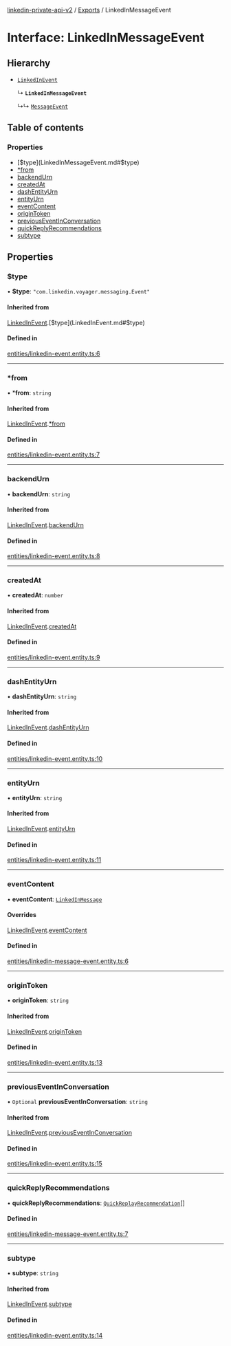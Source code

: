 [linkedin-private-api-v2](../README.md) / [Exports](../modules.md) / LinkedInMessageEvent

# Interface: LinkedInMessageEvent

## Hierarchy

- [`LinkedInEvent`](LinkedInEvent.md)

  ↳ **`LinkedInMessageEvent`**

  ↳↳ [`MessageEvent`](MessageEvent.md)

## Table of contents

### Properties

- [$type](LinkedInMessageEvent.md#$type)
- [*from](LinkedInMessageEvent.md#*from)
- [backendUrn](LinkedInMessageEvent.md#backendurn)
- [createdAt](LinkedInMessageEvent.md#createdat)
- [dashEntityUrn](LinkedInMessageEvent.md#dashentityurn)
- [entityUrn](LinkedInMessageEvent.md#entityurn)
- [eventContent](LinkedInMessageEvent.md#eventcontent)
- [originToken](LinkedInMessageEvent.md#origintoken)
- [previousEventInConversation](LinkedInMessageEvent.md#previouseventinconversation)
- [quickReplyRecommendations](LinkedInMessageEvent.md#quickreplyrecommendations)
- [subtype](LinkedInMessageEvent.md#subtype)

## Properties

### $type

• **$type**: ``"com.linkedin.voyager.messaging.Event"``

#### Inherited from

[LinkedInEvent](LinkedInEvent.md).[$type](LinkedInEvent.md#$type)

#### Defined in

[entities/linkedin-event.entity.ts:6](https://github.com/akash-gupt/linkedin-private-api/blob/d170d2d/src/entities/linkedin-event.entity.ts#L6)

___

### *from

• ***from**: `string`

#### Inherited from

[LinkedInEvent](LinkedInEvent.md).[*from](LinkedInEvent.md#*from)

#### Defined in

[entities/linkedin-event.entity.ts:7](https://github.com/akash-gupt/linkedin-private-api/blob/d170d2d/src/entities/linkedin-event.entity.ts#L7)

___

### backendUrn

• **backendUrn**: `string`

#### Inherited from

[LinkedInEvent](LinkedInEvent.md).[backendUrn](LinkedInEvent.md#backendurn)

#### Defined in

[entities/linkedin-event.entity.ts:8](https://github.com/akash-gupt/linkedin-private-api/blob/d170d2d/src/entities/linkedin-event.entity.ts#L8)

___

### createdAt

• **createdAt**: `number`

#### Inherited from

[LinkedInEvent](LinkedInEvent.md).[createdAt](LinkedInEvent.md#createdat)

#### Defined in

[entities/linkedin-event.entity.ts:9](https://github.com/akash-gupt/linkedin-private-api/blob/d170d2d/src/entities/linkedin-event.entity.ts#L9)

___

### dashEntityUrn

• **dashEntityUrn**: `string`

#### Inherited from

[LinkedInEvent](LinkedInEvent.md).[dashEntityUrn](LinkedInEvent.md#dashentityurn)

#### Defined in

[entities/linkedin-event.entity.ts:10](https://github.com/akash-gupt/linkedin-private-api/blob/d170d2d/src/entities/linkedin-event.entity.ts#L10)

___

### entityUrn

• **entityUrn**: `string`

#### Inherited from

[LinkedInEvent](LinkedInEvent.md).[entityUrn](LinkedInEvent.md#entityurn)

#### Defined in

[entities/linkedin-event.entity.ts:11](https://github.com/akash-gupt/linkedin-private-api/blob/d170d2d/src/entities/linkedin-event.entity.ts#L11)

___

### eventContent

• **eventContent**: [`LinkedInMessage`](LinkedInMessage.md)

#### Overrides

[LinkedInEvent](LinkedInEvent.md).[eventContent](LinkedInEvent.md#eventcontent)

#### Defined in

[entities/linkedin-message-event.entity.ts:6](https://github.com/akash-gupt/linkedin-private-api/blob/d170d2d/src/entities/linkedin-message-event.entity.ts#L6)

___

### originToken

• **originToken**: `string`

#### Inherited from

[LinkedInEvent](LinkedInEvent.md).[originToken](LinkedInEvent.md#origintoken)

#### Defined in

[entities/linkedin-event.entity.ts:13](https://github.com/akash-gupt/linkedin-private-api/blob/d170d2d/src/entities/linkedin-event.entity.ts#L13)

___

### previousEventInConversation

• `Optional` **previousEventInConversation**: `string`

#### Inherited from

[LinkedInEvent](LinkedInEvent.md).[previousEventInConversation](LinkedInEvent.md#previouseventinconversation)

#### Defined in

[entities/linkedin-event.entity.ts:15](https://github.com/akash-gupt/linkedin-private-api/blob/d170d2d/src/entities/linkedin-event.entity.ts#L15)

___

### quickReplyRecommendations

• **quickReplyRecommendations**: [`QuickReplayRecommendation`](QuickReplayRecommendation.md)[]

#### Defined in

[entities/linkedin-message-event.entity.ts:7](https://github.com/akash-gupt/linkedin-private-api/blob/d170d2d/src/entities/linkedin-message-event.entity.ts#L7)

___

### subtype

• **subtype**: `string`

#### Inherited from

[LinkedInEvent](LinkedInEvent.md).[subtype](LinkedInEvent.md#subtype)

#### Defined in

[entities/linkedin-event.entity.ts:14](https://github.com/akash-gupt/linkedin-private-api/blob/d170d2d/src/entities/linkedin-event.entity.ts#L14)
